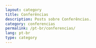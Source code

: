 ```yaml
---
layout: category
title: Conferências
description: Posts sobre Conferências.
category: conferencias
permalink: /pt-br/conferencias/
lang: pt-br
type: category
---
```

